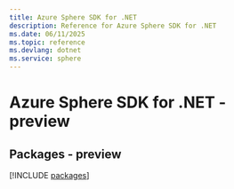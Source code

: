 ```yaml
---
title: Azure Sphere SDK for .NET
description: Reference for Azure Sphere SDK for .NET
ms.date: 06/11/2025
ms.topic: reference
ms.devlang: dotnet
ms.service: sphere
---
```

# Azure Sphere SDK for .NET - preview
## Packages - preview
[!INCLUDE [packages](sphere-index.md)]